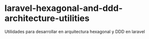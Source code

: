 # laravel-hexagonal-and-ddd-architecture-utilities
Utilidades para desarrollar en arquitectura hexagonal y DDD en laravel
